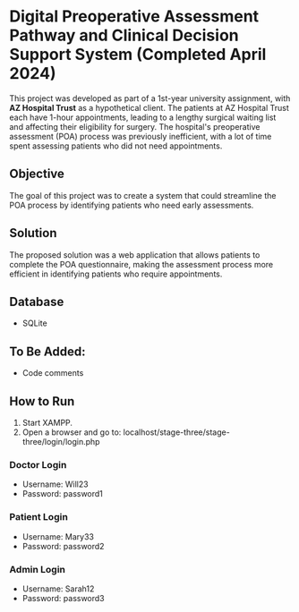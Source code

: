 # Digital Preoperative Assessment Pathway and Clinical Decision Support System (Completed April 2024)

This project was developed as part of a 1st-year university assignment, with **AZ Hospital Trust** as a hypothetical client. The patients at AZ Hospital Trust each have 1-hour appointments, leading to a lengthy surgical waiting list and affecting their eligibility for surgery. The hospital's preoperative assessment (POA) process was previously inefficient, with a lot of time spent assessing patients who did not need appointments.

## Objective
The goal of this project was to create a system that could streamline the POA process by identifying patients who need early assessments.

## Solution  
The proposed solution was a web application that allows patients to complete the POA questionnaire, making the assessment process more efficient in identifying patients who require appointments.

## Database
- SQLite

## To Be Added:
- Code comments

## How to Run
1. Start XAMPP.
2. Open a browser and go to: localhost/stage-three/stage-three/login/login.php

### Doctor Login
- Username: Will23
- Password: password1

### Patient Login
- Username: Mary33
- Password: password2

### Admin Login
- Username: Sarah12
- Password: password3
